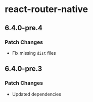 # react-router-native

## 6.4.0-pre.4

### Patch Changes

- Fix missing `dist` files

## 6.4.0-pre.3

### Patch Changes

- Updated dependencies
